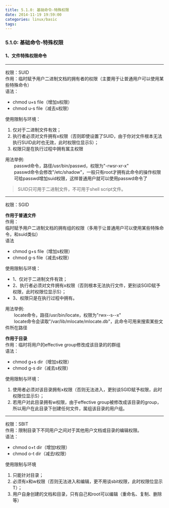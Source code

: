 ```yaml
---
title: 5.1.0: 基础命令-特殊权限
date: 2014-11-19 19:59:00
categories: linux/basic
tags:
---
```

### 5.1.0: 基础命令-特殊权限
#### 1、文件特殊权限命令
----
权限：SUID  
作用：临时赋予用户二进制文档的拥有者的权限（主要用于让普通用户可以使用某些特殊命令）  
语法：  
- chmod u+s file（增加s权限）
- chmod u-s file（减去s权限）

使用限制与环境：
1. 仅对于二进制文件有效；
2. 执行者必须对文件拥有x权限（否则即使设置了SUID，由于你对文件根本无法执行SUID此时也无效，此时权限位显示S）；
3. 权限只是在执行过程中拥有属主权限

用法举例:  
　　passwd命令，路径/usr/bin/passwd，权限为"-rwsr-xr-x"  
　　passwd命令会修改"/etc/shadow"，一般只有root才拥有此命令的操作权限  
　　可给passwd增加suid权限，这样普通用户就可以使用passwd命令了
> SUID只可用于二进制文件，不可用于shell script文件。

----

权限：SGID  

**作用于普通文件**  
作用：  
临时赋予用户二进制文档的拥有组的权限（多用于让普通用户可以使用某些特殊命令，和suid类似）  
语法  
- chmod g+s file（增加s权限）
- chmod g-s file（减去s权限）

使用限制与环境：  
- 1、仅对于二进制文件有效；
- 2、执行者必须对文件拥有x权限（否则根本无法执行文件，更别谈SGID赋予权限，此时权限位显示S）；
- 3、权限只是在执行过程中拥有。

用法举例:  
　　locate命令，路径/usr/bin/locate，权限为"rwx--s--x"  
　　locate命令会读取"/var/lib/mlocate/mlocate.db"，此命令可用来搜索某些文件所在路径  

**作用于目录**  
作用：临时将用户的effective group修改成该目录的的群组  
语法：  
- chmod g+s dir（增加s权限）  
- chmod g-s dir（减去s权限）  

使用限制与环境：  
1. 使用者必须对该目录拥有x权限（否则无法进入，更别谈SGID赋予权限，此时权限位显示S）；  
2. 若用户对此目录拥有w权限，由于effective group被修改成该目录的group，所以用户在此目录下创建任何文件，属组该目录的用户组。  

----

权限：SBIT  
作用：限制目录下不同用户之间对于其他用户文档或目录的编辑权限。  
语法：  
- chmod o+t dir（增加t权限）
- chmod o-t dir（减去t权限）

使用限制与环境
1. 只能针对目录；
2. 必须有x和w权限（否则无法进入和编辑，更不用谈sbit权限，此时权限位显示T）；
3. 用户自身创建的文档和目录，只有自己和root可以编辑（重命名、复制、删除等）
